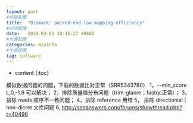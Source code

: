 ```yaml
---
layout: post
#标题配置
title:  "Bismark: paired-end low mapping efficiency"
#时间配置
date:   2019-03-03 10:16:27 +0800
#大类配置
categories: Bioinfo
#小类配置
tag: software
---
```


* content
{:toc}

模拟数据问题的问题，下载的数据比对正常（SRR5343780）
1，--min_score L,0,-1.9 可以解决；
2，排除质量值分布问题（trim-glaore；fastqc正常）；
3，排除 reads 顺序不一致问题；
4，排除 reference 用错
5， 排除 directionial | non-dicret 文库问题
6, http://seqanswers.com/forums/showthread.php?t=40496 
